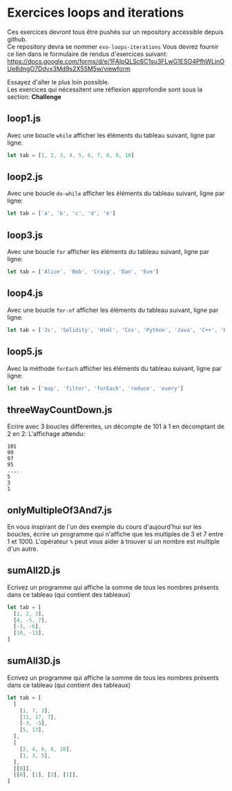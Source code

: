# Exercices loops and iterations

Ces exercices devront tous être pushés sur un repository accessible depuis github.  
Ce repository devra se nommer `exo-loops-iterations`
Vous devrez fournir ce lien dans le formulaire de rendus d'exercices suivant: https://docs.google.com/forms/d/e/1FAIpQLSc6C1su3FLwG1ESO4PfhWLjnOUe8dngO7Ddvx3Md9s2X55M5w/viewform

Essayez d'aller le plus loin possible.  
Les exercices qui nécessitent une réflexion approfondie sont sous la section: **Challenge**

## loop1.js

Avec une boucle `while` afficher les éléments du tableau suivant, ligne par ligne:

```js
let tab = [1, 2, 3, 4, 5, 6, 7, 8, 9, 10]
```

## loop2.js

Avec une boucle `do-while` afficher les éléments du tableau suivant, ligne par ligne:

```js
let tab = ['a', 'b', 'c', 'd', 'e']
```

## loop3.js

Avec une boucle `for` afficher les éléments du tableau suivant, ligne par ligne:

```js
let tab = ['Alice', 'Bob', 'Craig', 'Dan', 'Eve']
```

## loop4.js

Avec une boucle `for-of` afficher les éléments du tableau suivant, ligne par ligne:

```js
let tab = ['Js', 'Solidity', 'Html', 'Css', 'Python', 'Java', 'C++', 'Rust']
```

## loop5.js

Avec la méthode `forEach` afficher les éléments du tableau suivant, ligne par ligne:

```js
let tab = ['map', 'filter', 'forEach', 'reduce', 'every']
```

## threeWayCountDown.js

Ecrire avec 3 boucles différentes, un décompte de 101 à 1 en décomptant de 2 en 2:
L'affichage attendu:

```text
101
99
97
95
....
5
3
1
```

## onlyMultipleOf3And7.js

En vous inspirant de l'un des exemple du cours d'aujourd'hui sur les boucles, écrire un programme qui n'affiche que les multiples de 3 et 7 entre 1 et 1000. L'opérateur `%` peut vous aider à trouver si un nombre est multiple d'un autre.

## sumAll2D.js

Ecrivez un programme qui affiche la somme de tous les nombres présents dans ce tableau (qui contient des tableaux)

```js
let tab = [
  [1, 2, 3],
  [4, -5, 7],
  [-3, -6],
  [10, -13],
]
```

## sumAll3D.js

Ecrivez un programme qui affiche la somme de tous les nombres présents dans ce tableau (qui contient des tableaux)

```js
let tab = [
  [
    [1, 7, 3],
    [11, 17, 7],
    [-3, -5],
    [5, 13],
  ],
  [
    [2, 4, 6, 8, 10],
    [1, 3, 5],
  ],
  [[0]],
  [[0], [1], [2], [1]],
]
```